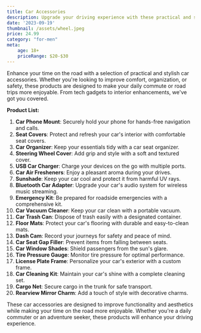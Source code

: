 ```yaml
---
title: Car Accessories
description: Upgrade your driving experience with these practical and stylish car accessories.
date: '2023-09-19'
thumbnail: /assets/wheel.jpeg
price: 24.99
category: "for-men"
meta:
    age: 18+
    priceRange: $20-$30
---
```

Enhance your time on the road with a selection of practical and stylish car accessories. Whether you're looking to improve comfort, organization, or safety, these products are designed to make your daily commute or road trips more enjoyable. From tech gadgets to interior enhancements, we've got you covered.

**Product List:**
1. **Car Phone Mount**: Securely hold your phone for hands-free navigation and calls.
2. **Seat Covers**: Protect and refresh your car's interior with comfortable seat covers.
3. **Car Organizer**: Keep your essentials tidy with a car seat organizer.
4. **Steering Wheel Cover**: Add grip and style with a soft and textured cover.
5. **USB Car Charger**: Charge your devices on the go with multiple ports.
6. **Car Air Fresheners**: Enjoy a pleasant aroma during your drives.
7. **Sunshade**: Keep your car cool and protect it from harmful UV rays.
8. **Bluetooth Car Adapter**: Upgrade your car's audio system for wireless music streaming.
9. **Emergency Kit**: Be prepared for roadside emergencies with a comprehensive kit.
10. **Car Vacuum Cleaner**: Keep your car clean with a portable vacuum.
11. **Car Trash Can**: Dispose of trash easily with a designated container.
12. **Floor Mats**: Protect your car's flooring with durable and easy-to-clean mats.
13. **Dash Cam**: Record your journeys for safety and peace of mind.
14. **Car Seat Gap Filler**: Prevent items from falling between seats.
15. **Car Window Shades**: Shield passengers from the sun's glare.
16. **Tire Pressure Gauge**: Monitor tire pressure for optimal performance.
17. **License Plate Frame**: Personalize your car's exterior with a custom frame.
18. **Car Cleaning Kit**: Maintain your car's shine with a complete cleaning set.
19. **Cargo Net**: Secure cargo in the trunk for safe transport.
20. **Rearview Mirror Charm**: Add a touch of style with decorative charms.

These car accessories are designed to improve functionality and aesthetics while making your time on the road more enjoyable. Whether you're a daily commuter or an adventure seeker, these products will enhance your driving experience.

